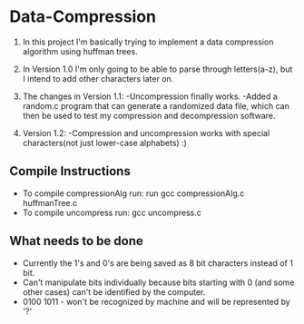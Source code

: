 # Data-Compression

1.	In this project I'm basically trying to implement a data compression algorithm using huffman trees.

2.	In Version 1.0 I'm only going to be able to parse through letters(a-z), but I intend to add other characters
	later on.

3.	The changes in Version 1.1:
		-Uncompression finally works.
		-Added a random.c program that can generate a randomized data file, which can then be used to test my
		compression and decompression software.

4. 	Version 1.2:
		-Compression and uncompression works with special characters(not just lower-case alphabets) :)

## Compile Instructions ##

* To compile compressionAlg run: run gcc compressionAlg.c huffmanTree.c
* To compile uncompress run: gcc uncompress.c

## What needs to be done ##

* Currently the 1's and 0's are being saved as 8 bit characters instead of 1 bit.
* Can't manipulate bits individually because bits starting with 0 (and some other cases) can't be identified by the computer.
* 0100 1011 - won't be recognized by machine and will be represented by '?'
